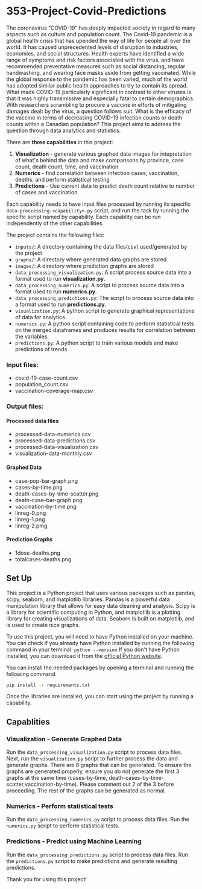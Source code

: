 # 353-Project-Covid-Predictions

The coronavirus “COVID-19” has deeply impacted society in regard to many aspects such as culture and population count. The Covid-19 pandemic is a global health crisis that has upended the way of life for people all over the world. It has caused unprecedented levels of disruption to industries, economies, and social structures. Health experts have identified a wide range of symptoms and risk factors associated with the virus, and have recommended preventative measures such as social distancing, regular handwashing, and wearing face masks aside from getting vaccinated. While the global response to the pandemic has been varied, much of the world has adopted similar public health approaches to try to contain its spread. What made COVID-19 particularly significant in contrast to other viruses is that it was highly transmissive and especially fatal to certain demographics. With researchers scrambling to procure a vaccine in efforts of mitigating damages dealt by the virus, a question follows suit. What is the efficacy of the vaccine in terms of decreasing COVID-19 infection counts or death counts within a Canadian population?  This project aims to address the question through data analytics and statistics.

There are **three capabilities** in this project:
1. **Visualization** - generate various graphed data images for intepretation of what's behind the data and make comparisons by province, case count, death count, time, and vaccination
2. **Numerics** - find correlation between infection cases, vaccination, deaths, and perform statistical testing
3. **Predictions** - Use current data to predict death count relative to number of cases and vaccination

Each capability needs to have input files processed by running its specific `data-proccessing-<capability>.py` script, and run the task by running the specific script named by capability. Each capablity can be run independently of the other capabilities.

The project contains the following files:

* `inputs/`: A directory containing the data files(csv) used/generated by the project
* `graphs/`: A directory where generated data graphs are stored 
* `images/`: A directory where prediction graphs are stored 
* `data_processing_visualization.py`: A script process source data into a format used to run **visualization.py**.
* `data_processing_numerics.py`: A script to process source data into a format used to run **numerics.py**.
* `data_processing_predictions.py`: The script to process source data into a format used to run **predictions.py**.
* `visualization.py`: A python script to generate graphical representations of data for analytics.
* `numerics.py`: A python script containing code to perform statistical tests on the merged dataframes and produces results for correlation between the variables.
* `predictions.py`: A python script to train various models and make predictions of trends.

### Input files:
* covid-19-case-count.csv
* population_count.csv 
* vaccination-coverage-map.csv

### Output files:
#### Processed data files 
* processed-data-numerics.csv
* processed-data-predictions.csv
* processed-data-visualization.csv
* visualization-data-monthly.csv

#### Graphed Data 
* case-pop-bar-graph.png
* cases-by-time.png
* death-cases-by-time-scatter.png
* death-case-bar-graph.png
* vaccination-by-time.png
* linreg-0.png
* linreg-1.png
* linreg-2.pmg

#### Prediction Graphs
* 1dose-deaths.png
* totalcases-deaths.png

## Set Up
This project is a Python project that uses various packages such as pandas, scipy, seaborn, and matplotlib libraries. Pandas is a powerful data manipulation library that allows for easy data cleaning and analysis. Scipy is a library for scientific computing in Python, and matplotlib is a plotting library for creating visualizations of data. Seaborn is built on matplotlib, and is used to create nice graphs.

To use this project, you will need to have Python installed on your machine. You can check if you already have Python installed by running the following command in your terminal:
`python --version`
If you don't have Python installed, you can download it from the [official Python website](https://www.python.org/).

You can install the needed packages by opening a terminal and running the following command.
```bash
pip install -r requirements.txt
```

Once the libraries are installed, you can start using the project by running a capability.

## Capablities

### Visualization - Generate Graphed Data
Run the `data_processing_visualization.py` script to process data files.
Next, run the `visualization.py` script to further process the data and generate graphs.
There are 8 graphs that can be generated. To ensure the graphs are generated properly, ensure you do not generate
the first 3 graphs at the same time (cases-by-time, death-cases-by-time-scatter,vaccination-by-time). Please comment out 
2 of the 3 before proceeding. The rest of the graphs can be generated as normal.

### Numerics - Perform statistical tests
Run the `data_processing_numerics.py` script to process data files.
Run the `numerics.py` script to perform statistical tests.

### Predictions - Predict using Machine Learning
Run the `data_processing_predictions.py` script to process data files.
Run the `predictions.py` script to make predictions and generate resulting predictions.

Thank you for using this project!
